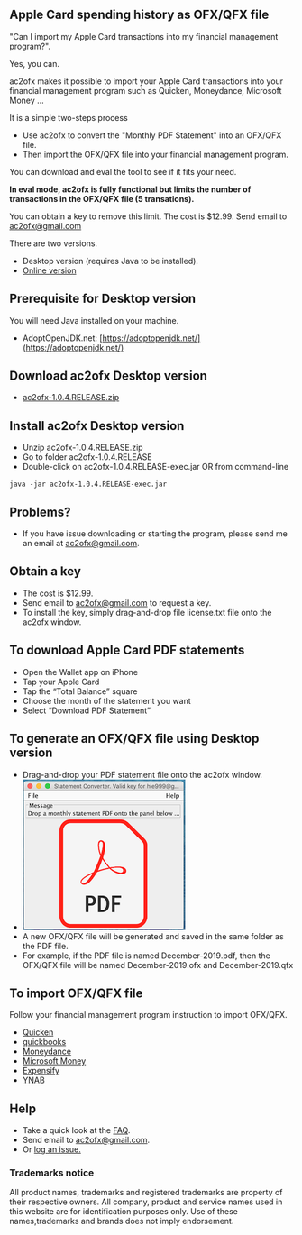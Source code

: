 ## Apple Card spending history as OFX/QFX file
"Can I import my Apple Card transactions into my financial management program?".

Yes, you can.

ac2ofx makes it possible to import your Apple Card transactions into your financial management program such as Quicken, Moneydance, Microsoft Money ...

It is a simple two-steps process

* Use ac2ofx to convert the "Monthly PDF Statement" into an OFX/QFX file.
* Then import the OFX/QFX file into your financial management program.

You can download and eval the tool to see if it fits your need.

**In eval mode, ac2ofx is fully functional but limits the number of transactions in the OFX/QFX file (5 transations).**

You can obtain a key to remove this limit. The cost is $12.99. Send email to ac2ofx@gmail.com

There are two versions.
* Desktop version (requires Java to be installed).
* [Online version](web.md#online-version)

## Prerequisite for Desktop version
You will need Java installed on your machine.
* AdoptOpenJDK.net: [https://adoptopenjdk.net/](https://adoptopenjdk.net/) 

## Download ac2ofx Desktop version
* [ac2ofx-1.0.4.RELEASE.zip](https://bitbucket.org/hleofxquotesteam/dist-applecardstmt/downloads/ac2ofx-1.0.4.RELEASE.zip)

## Install ac2ofx Desktop version
* Unzip ac2ofx-1.0.4.RELEASE.zip
* Go to folder ac2ofx-1.0.4.RELEASE
* Double-click on ac2ofx-1.0.4.RELEASE-exec.jar OR from command-line
````
java -jar ac2ofx-1.0.4.RELEASE-exec.jar
````

## Problems?
* If you have issue downloading or starting the program, please send me an email at ac2ofx@gmail.com.

## Obtain a key
* The cost is $12.99.
* Send email to ac2ofx@gmail.com to request a key.
* To install the key, simply drag-and-drop file license.txt file onto the ac2ofx window. 

## To download Apple Card PDF statements
* Open the Wallet app on iPhone
* Tap your Apple Card
* Tap the “Total Balance” square
* Choose the month of the statement you want
* Select “Download PDF Statement”

## To generate an OFX/QFX file using Desktop version
* Drag-and-drop your PDF statement file onto the ac2ofx window.
* ![Tool Window Image](/image01.png)
* A new OFX/QFX file will be generated and saved in the same folder as the PDF file.
* For example, if the PDF file is named December-2019.pdf, then the OFX/QFX file will be named December-2019.ofx and December-2019.qfx

## To import OFX/QFX file
Follow your financial management program instruction to import OFX/QFX.
* [Quicken](quicken.md)
* [quickbooks](quickbooks.md)
* [Moneydance](moneydance.md)
* [Microsoft Money](msmoney.md)
* [Expensify](https://docs.expensify.com/en/articles/1719939-personal-cards-import-via-csv)
* [YNAB](https://www.youneedabudget.com/fbi/)

## Help
* Take a quick look at the [FAQ](faq.md).
* Send email to ac2ofx@gmail.com.
* Or [log an issue.](https://bitbucket.org/hleofxquotesteam/dist-applecardstmt/issues)

### Trademarks notice

All product names, trademarks and registered trademarks are property of their respective owners. All company, product and service names used in this website are for identification purposes only. Use of these names,trademarks and brands does not imply endorsement.

